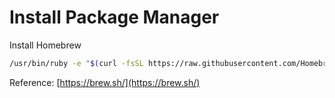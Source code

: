 # Install Package Manager

Install Homebrew

```bash
/usr/bin/ruby -e "$(curl -fsSL https://raw.githubusercontent.com/Homebrew/install/master/install)"
```

Reference: [https://brew.sh/](https://brew.sh/)

